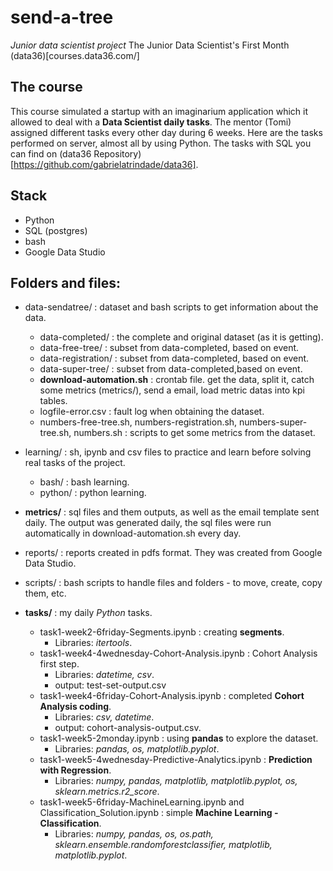 # send-a-tree

*Junior data scientist project*
The Junior Data Scientist's First Month (data36)[courses.data36.com/]

## The course
This course simulated a startup with an imaginarium application which it allowed to deal with a **Data Scientist daily tasks**. The mentor (Tomi) assigned different tasks every other day during 6 weeks.
Here are the tasks performed on server, almost all by using Python. The tasks with SQL you can find on (data36 Repository)[https://github.com/gabrielatrindade/data36].

## Stack
- Python
- SQL (postgres)
- bash
- Google Data Studio

## Folders and files:
- data-sendatree/ : dataset and bash scripts to get information about the data.
  - data-completed/ : the complete and original dataset (as it is getting).
  - data-free-tree/ : subset from data-completed, based on event.
  - data-registration/	: subset from data-completed, based on event.
  - data-super-tree/ : subset from data-completed,based on event.
  - **download-automation.sh** : crontab file. get the data, split it, catch some metrics (metrics/), send a email, load metric datas into kpi tables.
  - logfile-error.csv	: fault log when obtaining the dataset.
  - numbers-free-tree.sh, numbers-registration.sh, numbers-super-tree.sh, numbers.sh : scripts to get some metrics from the dataset.
  
- learning/ : sh, ipynb and csv files to practice and learn before solving real tasks of the project.
  - bash/ : bash learning.
  - python/ : python learning.

- **metrics/** : sql files and them outputs, as well as the email template sent daily. The output was generated daily, the sql files were run automatically in download-automation.sh every day.

- reports/ : reports created in pdfs format. They was created from Google Data Studio.

- scripts/ : bash scripts to handle files and folders - to move, create, copy them, etc.

- **tasks/** : my daily *Python* tasks.
  - task1-week2-6friday-Segments.ipynb : creating **segments**.
    - Libraries: *itertools*.
  - task1-week4-4wednesday-Cohort-Analysis.ipynb : Cohort Analysis first step. 
    - Libraries: *datetime, csv*.
    - output: test-set-output.csv
  - task1-week4-6friday-Cohort-Analysis.ipynb : completed **Cohort Analysis coding**.
    - Libraries: *csv, datetime*.
    - output: cohort-analysis-output.csv.
  - task1-week5-2monday.ipynb	: using **pandas** to explore the dataset.
    - Libraries: *pandas, os, matplotlib.pyplot*.
  - task1-week5-4wednesday-Predictive-Analytics.ipynb	: **Prediction with Regression**.
    - Libraries: *numpy, pandas, matplotlib, matplotlib.pyplot, os, sklearn.metrics.r2_score*.
  - task1-week5-6friday-MachineLearning.ipynb and Classification_Solution.ipynb : simple **Machine Learning - Classification**.
    - Libraries: *numpy, pandas, os, os.path, sklearn.ensemble.randomforestclassifier, matplotlib, matplotlib.pyplot*.
